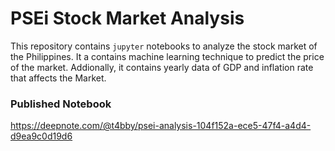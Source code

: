 # PSEi Stock Market Analysis
This repository contains `jupyter` notebooks to analyze the stock market of the Philippines. It a contains machine learning technique to predict the price of the market.
Addionally, it contains yearly data of GDP and inflation rate that affects the Market.

### Published Notebook
https://deepnote.com/@t4bby/psei-analysis-104f152a-ece5-47f4-a4d4-d9ea9c0d19d6
